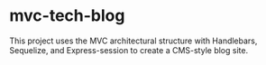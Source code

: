 # mvc-tech-blog
This project uses the MVC architectural structure with Handlebars, Sequelize, and Express-session to create a CMS-style blog site.
